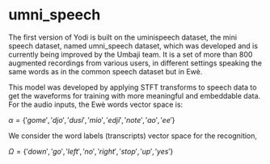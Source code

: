 # umni_speech

The first version of Yodi is built on the uminispeech dataset, the mini speech dataset, named umni_speech dataset, which was developed and is currently being improved by the Umbaji team. It is a set of more than 800 augmented recordings from various users, in different settings speaking the same words as in the common speech dataset but in Ewè.

This model was developed by applying STFT transforms to speech data to get the waveforms for training with more meaningful and embeddable data. For the audio inputs, the Ewè words vector space is:

$\alpha = \{'gome', 'djo','dusi', 'mio', 'edji', 'note', 'ao','ee'\}$

We consider the word labels (transcripts) vector space for the recognition, 

$\Omega = \{ 'down','go','left','no','right','stop','up','yes'\}$
